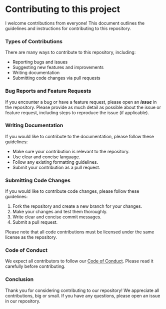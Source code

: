 # Contributing to this project

I welcome contributions from everyone! This document outlines the guidelines and instructions for contributing to this repository.

### Types of Contributions

There are many ways to contribute to this repository, including:

- Reporting bugs and issues
- Suggesting new features and improvements
- Writing documentation
- Submitting code changes via pull requests

### Bug Reports and Feature Requests

If you encounter a bug or have a feature request, please open an **_issue_** in the repository. Please provide as much detail as possible about the issue or feature request, including steps to reproduce the issue (if applicable).

### Writing Documentation

If you would like to contribute to the documentation, please follow these guidelines:

- Make sure your contribution is relevant to the repository.
- Use clear and concise language.
- Follow any existing formatting guidelines.
- Submit your contribution as a pull request.

### Submitting Code Changes

If you would like to contribute code changes, please follow these guidelines:

1. Fork the repository and create a new branch for your changes.
2. Make your changes and test them thoroughly.
3. Write clear and concise commit messages.
4. Submit a pull request.

Please note that all code contributions must be licensed under the same license as the repository.

### Code of Conduct

We expect all contributors to follow our [Code of Conduct](https://github.com/Behzadsharafi/PortfolioV2/blob/master/CODE_OF_CONDUCT.md). Please read it carefully before contributing.

### Conclusion

Thank you for considering contributing to our repository! We appreciate all contributions, big or small. If you have any questions, please open an issue in our repository.
